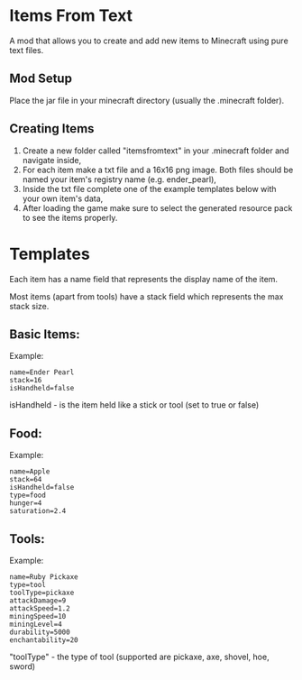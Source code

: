 # Items From Text
A mod that allows you to create and add new items to Minecraft using pure text files.

## Mod Setup
Place the jar file in your minecraft directory (usually the .minecraft folder).

## Creating Items
1. Create a new folder called "itemsfromtext" in your .minecraft folder and navigate inside,
2. For each item make a txt file and a 16x16 png image. Both files should be named your item's registry name (e.g. ender_pearl),
3. Inside the txt file complete one of the example templates below with your own item's data,
4. After loading the game make sure to select the generated resource pack to see the items properly.

# Templates
Each item has a name field that represents the display name of the item.

Most items (apart from tools) have a stack field which represents the max stack size.

## Basic Items:
Example:
```
name=Ender Pearl
stack=16
isHandheld=false
```
isHandheld - is the item held like a stick or tool (set to true or false)

## Food:
Example:
```
name=Apple
stack=64
isHandheld=false
type=food
hunger=4
saturation=2.4
```

## Tools:
Example:
```
name=Ruby Pickaxe
type=tool
toolType=pickaxe
attackDamage=9
attackSpeed=1.2
miningSpeed=10
miningLevel=4
durability=5000
enchantability=20
```
"toolType" - the type of tool (supported are pickaxe, axe, shovel, hoe, sword)